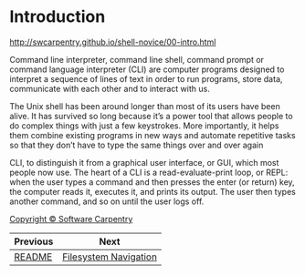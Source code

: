 # Introduction


http://swcarpentry.github.io/shell-novice/00-intro.html

Command line interpreter, command line shell, command prompt or command language interpreter (CLI) are computer programs designed to interpret a sequence of lines of text in order to run programs, store data, communicate with each other and to interact with us.

The Unix shell has been around longer than most of its users have been alive. It has survived so long because it’s a power tool that allows people to do complex things with just a few keystrokes. More importantly, it helps them combine existing programs in new ways and automate repetitive tasks so that they don’t have to type the same things over and over again

CLI, to distinguish it from a graphical user interface, or GUI, which most people now use. The heart of a CLI is a read-evaluate-print loop, or REPL: when the user types a command and then presses the enter (or return) key, the computer reads it, executes it, and prints its output. The user then types another command, and so on until the user logs off.



[Copyright © Software Carpentry](http://swcarpentry.github.io/shell-novice/LICENSE.html)


|Previous|Next|
|--------|----|
|[README](../README.md)|[Filesystem Navigation](0002_filesystem_navigation.md)|